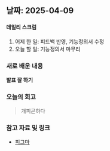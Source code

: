 ## 날짜: 2025-04-09

#### 데일리 스크럼
1. 어제 한 일: 피드백 반영, 기능정의서 수정
2. 오늘 할 일: 기능정의서 마무리

### 새로 배운 내용
**발표 잘 하기**

### 오늘의 회고
> 개피곤하다

### 참고 자료 및 링크
- [피그마](https://www.figma.com/design/bnI0anEcRVfGLPITxu7XQT/-%EC%B0%90--14%EC%A1%B0-%EB%AD%89%EC%B9%98%EB%A9%B4-%EC%82%B0%EB%8B%A4?node-id=7223-21707&p=f&t=Fmv3sm1F2bg4nS1I-0)